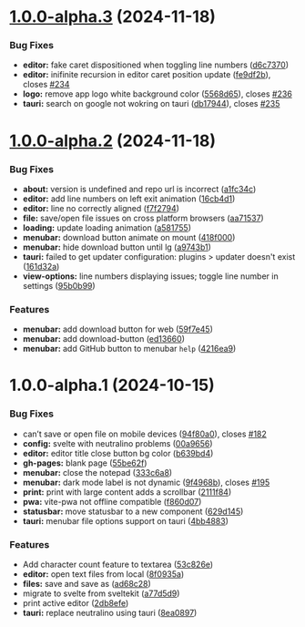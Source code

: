 # [1.0.0-alpha.3](https://github.com/Muhammed-Rahif/Notpad/compare/v1.0.0-alpha.2...v1.0.0-alpha.3) (2024-11-18)


### Bug Fixes

* **editor:** fake caret dispositioned when toggling line numbers ([d6c7370](https://github.com/Muhammed-Rahif/Notpad/commit/d6c7370b380bdff7338911da2015722fa16f8d6d))
* **editor:** inifinite recursion in editor caret position update ([fe9df2b](https://github.com/Muhammed-Rahif/Notpad/commit/fe9df2b53953c487076cc412b5818bb4a4ba9b84)), closes [#234](https://github.com/Muhammed-Rahif/Notpad/issues/234)
* **logo:** remove app logo white background color ([5568d65](https://github.com/Muhammed-Rahif/Notpad/commit/5568d6512d0e9d8aaacdc18b6d92e55b278de5db)), closes [#236](https://github.com/Muhammed-Rahif/Notpad/issues/236)
* **tauri:** search on google not wokring on tauri ([db17944](https://github.com/Muhammed-Rahif/Notpad/commit/db17944ac275feb962795f57e980da4081e11347)), closes [#235](https://github.com/Muhammed-Rahif/Notpad/issues/235)

# [1.0.0-alpha.2](https://github.com/Muhammed-Rahif/Notpad/compare/v1.0.0-alpha.1...v1.0.0-alpha.2) (2024-11-18)


### Bug Fixes

* **about:** version is undefined and repo url is incorrect ([a1fc34c](https://github.com/Muhammed-Rahif/Notpad/commit/a1fc34c786888eae7be491a2e443e7299f693fcc))
* **editor:** add line numbers on left exit animation ([16cb4d1](https://github.com/Muhammed-Rahif/Notpad/commit/16cb4d13e44ca4dfa1026fb6b3ccc4d9b860999b))
* **editor:** line no correctly aligned ([f7f2794](https://github.com/Muhammed-Rahif/Notpad/commit/f7f27949e9064f5da6c55f137d98f4d8d495b788))
* **file:** save/open file issues on cross platform browsers ([aa71537](https://github.com/Muhammed-Rahif/Notpad/commit/aa71537cb47773a506747a92284b8f4ddec0b500))
* **loading:** update loading animation ([a581755](https://github.com/Muhammed-Rahif/Notpad/commit/a581755e3008535c87350d35d81430a52f07bc13))
* **menubar:** download button animate on mount ([418f000](https://github.com/Muhammed-Rahif/Notpad/commit/418f000e5d97abd7837b3cf29560bcb244ba0f93))
* **menubar:** hide download button until lg ([a9743b1](https://github.com/Muhammed-Rahif/Notpad/commit/a9743b110f35754e9fd70cd49adb0f6b6e5521e9))
* **tauri:** failed to get updater configuration: plugins > updater doesn't exist ([161d32a](https://github.com/Muhammed-Rahif/Notpad/commit/161d32acd44f71dd8ed37428741e2708aca829d6))
* **view-options:** line numbers displaying issues; toggle line number in settings ([95b0b99](https://github.com/Muhammed-Rahif/Notpad/commit/95b0b998d4d5bc85198a3b60be031b8266545562))


### Features

* **menubar:** add download button for web ([59f7e45](https://github.com/Muhammed-Rahif/Notpad/commit/59f7e4556d53cc48b0d604abc4c6535dfbe44690))
* **menubar:** add download-button ([ed13660](https://github.com/Muhammed-Rahif/Notpad/commit/ed136602f9b30fd4d640e4dc211136b9c97eb12c))
* **menubar:** add GitHub button to menubar `help` ([4216ea9](https://github.com/Muhammed-Rahif/Notpad/commit/4216ea960f947753df9b2f2e1a81f100f863faec))

# 1.0.0-alpha.1 (2024-10-15)

### Bug Fixes

- can’t save or open file on mobile devices ([94f80a0](https://github.com/Muhammed-Rahif/Notpad/commit/94f80a0f26f613b5bc3225e0d7f2aa2371c1bb60)), closes [#182](https://github.com/Muhammed-Rahif/Notpad/issues/182)
- **config:** svelte with neutralino problems ([00a9656](https://github.com/Muhammed-Rahif/Notpad/commit/00a965664b07f6f68314822e480ec087deb89f7f))
- **editor:** editor title close button bg color ([b639bd4](https://github.com/Muhammed-Rahif/Notpad/commit/b639bd43b88233d97908bc976767b69ffeb51da2))
- **gh-pages:** blank page ([55be62f](https://github.com/Muhammed-Rahif/Notpad/commit/55be62fe532480c48135240ade0e70cc7b57f34f))
- **menubar:** close the notepad ([333c6a8](https://github.com/Muhammed-Rahif/Notpad/commit/333c6a8effc1d16cfa275a7d57f6dfd2778dbb62))
- **menubar:** dark mode label is not dynamic ([9f4968b](https://github.com/Muhammed-Rahif/Notpad/commit/9f4968bd005888939b27c08ddad8443e39f4bf81)), closes [#195](https://github.com/Muhammed-Rahif/Notpad/issues/195)
- **print:** print with large content adds a scrollbar ([2111f84](https://github.com/Muhammed-Rahif/Notpad/commit/2111f84b180ea0c2fd071733459a8110db28550e))
- **pwa:** vite-pwa not offline compatible ([f860d07](https://github.com/Muhammed-Rahif/Notpad/commit/f860d07bd0b081bbe5e9a3daf72036588e1db037))
- **statusbar:** move statusbar to a new component ([629d145](https://github.com/Muhammed-Rahif/Notpad/commit/629d145d2ff48711d3b91dbee34f2147430415b5))
- **tauri:** menubar file options support on tauri ([4bb4883](https://github.com/Muhammed-Rahif/Notpad/commit/4bb48838357634c2d83496fb8e8b86c9f877ee6f))

### Features

- Add character count feature to textarea ([53c826e](https://github.com/Muhammed-Rahif/Notpad/commit/53c826e86cfd7c1d426373aaee267d24f40bb4e9))
- **editor:** open text files from local ([8f0935a](https://github.com/Muhammed-Rahif/Notpad/commit/8f0935acd66923801964c24729920d551161575c))
- **files:** save and save as ([ad68c28](https://github.com/Muhammed-Rahif/Notpad/commit/ad68c28a89e1eae8fb9f70d5dc9b82360fd3a539))
- migrate to svelte from sveltekit ([a77d5d9](https://github.com/Muhammed-Rahif/Notpad/commit/a77d5d98509d7f69393d41f7b89e378d90ffdf89))
- print active editor ([2db8efe](https://github.com/Muhammed-Rahif/Notpad/commit/2db8efea1ffd53ab28459979b6f8751b66f278e8))
- **tauri:** replace neutralino using tauri ([8ea0897](https://github.com/Muhammed-Rahif/Notpad/commit/8ea089784fe7a790d85c1df236d6f52366e81956))
